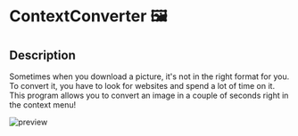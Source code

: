 # ContextConverter 🖼️
## Description
  Sometimes when you download a picture, it's not in the right format for you. To convert it, you have to look for websites and spend a lot of time on it. This program allows you to convert an image in a couple of seconds right in the context menu!
  
  
![preview](https://i.imgur.com/Hjrv5QM.png)
